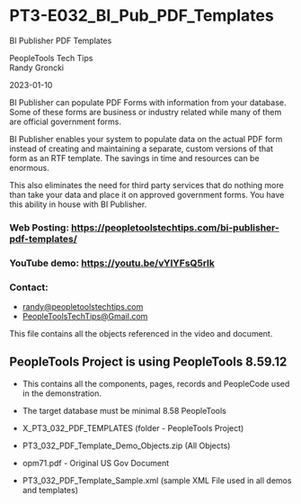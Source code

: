 # PT3-E032_BI_Pub_PDF_Templates
BI Publisher PDF Templates

PeopleTools Tech Tips    
Randy Groncki

2023-01-10

BI Publisher can populate PDF Forms with information from your database.  Some of these forms are business or industry related while many of them are official government forms.

BI Publisher enables your system to populate data on the actual PDF form instead of creating and maintaining a separate, custom versions of that form as an RTF template.  The savings in time and resources can be enormous. 

This also eliminates the need for third party services that do nothing more than take your data and place it on approved government forms.   You have this ability in house with BI Publisher.


### Web Posting: https://peopletoolstechtips.com/bi-publisher-pdf-templates/

### YouTube demo: https://youtu.be/vYlYFsQ5rlk

### Contact:  
* randy@peopletoolstechtips.com  
* PeopleToolsTechTips@Gmail.com

This file contains all the objects referenced in the video and document.

## PeopleTools Project is using PeopleTools 8.59.12
  * This contains all the components, pages, records and PeopleCode used in the demonstration.
  * The target database must be minimal 8.58 PeopleTools

* X_PT3_032_PDF_TEMPLATES (folder - PeopleTools Project)  
* PT3_032_PDF_Template_Demo_Objects.zip  (All Objects)
* opm71.pdf - Original US Gov Document
* PT3_032_PDF_Template_Sample.xml  (sample XML File used in all demos and templates)
